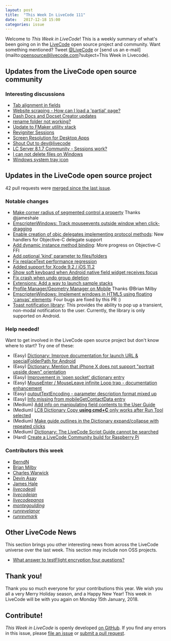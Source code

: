 ```yaml
---
layout: post
title:  "This Week In LiveCode 111"
date:   2017-12-18 15:00
categories: issue
---
```


Welcome to *This Week in LiveCode*!  This is a weekly summary of what's been
going on in the [LiveCode](https://livecode.com/) open source project and
community.  Want something mentioned?  Tweet
[@LiveCode](https://twitter.com/LiveCode) or
[send us an e-mail](mailto:opensource@livecode.com?subject=This Week in Livecode).

## Updates from the LiveCode open source community

<!---
### News & blog posts
--->


### Interesting discussions

- [Tab alignment in fields](https://www.mail-archive.com/use-livecode@lists.runrev.com/msg91279.html)
- [Website scraping - How can I load a 'partial' page?](https://www.mail-archive.com/use-livecode@lists.runrev.com/msg91293.html)
- [Dash Docs and Docset Creator updates](https://www.mail-archive.com/use-livecode@lists.runrev.com/msg91306.html)
- [rename folder not working?](https://www.mail-archive.com/use-livecode@lists.runrev.com/msg91307.html)
- [Update to FMaker utility stack](https://www.mail-archive.com/use-livecode@lists.runrev.com/msg91314.html)
- [Revigniter Sessions](https://www.mail-archive.com/use-livecode@lists.runrev.com/msg91326.html)
- [Screen Resolution for Desktop Apps](https://www.mail-archive.com/use-livecode@lists.runrev.com/msg91336.html)
- [Shout Out to dev@livecode](https://www.mail-archive.com/use-livecode@lists.runrev.com/msg91351.html)
- [LC Server 8.1.7 Community - Sessions work?](http://forums.livecode.com/viewtopic.php?f=15&p=161401#p161401)
- [I can not delete files on Windows](http://forums.livecode.com/viewtopic.php?f=18&t=30304&p=161515#p161515)
- [Windows system tray icon](http://forums.livecode.com/viewtopic.php?f=18&t=30297&p=161468#p161468)

## Updates in the LiveCode open source project

42 pull requests were [merged since the last issue](https://github.com/search?utf8=✓&q=org%3Alivecode+is%3Apublic+is%3Apr+is%3Amerged+merged%3A2017-12-11..2017-12-17&type=Issues).

<!---
### New LiveCode releases

- [LiveCode 8.1.8](https://downloads.livecode.com/livecode/#8_1_8)
--->


### Notable changes

- [Make corner radius of segmented control a property](https://github.com/livecode/livecode/pull/6204) Thanks @jameshale
- [EmscriptenWindows: Track mouseevents outside window when click-dragging](https://github.com/livecode/livecode/pull/6202) 
- [Enable creation of objc delegates implementing protocol methods](https://github.com/livecode/livecode/pull/6199): New handlers for Objective-C delegate support
- [Add dynamic instance method binding](https://github.com/livecode/livecode/pull/6200): More progress on Objective-C FFI
- [Add optional 'kind' parameter to files/folders](https://github.com/livecode/livecode/pull/6198)
- [Fix replaceText performance regression](https://github.com/livecode/livecode/pull/6197)
- [Added support for Xcode 9.2 / iOS 11.2](https://github.com/livecode/livecode/pull/6193)
- [Show soft keyboard when Android native field widget receives focus](https://github.com/livecode/livecode/pull/6166)
- [Fix crash when undo group deletion](https://github.com/livecode/livecode/pull/6124)
- [Extensions: Add a way to launch sample stacks](https://github.com/livecode/livecode-ide/pull/1825)
- [Profile Manager/Geometry Manager on Mobile](https://github.com/livecode/livecode-ide/pull/1822) Thanks @Brian Milby
- [EmscriptenWindows: Implement windows in HTML5 using floating 'canvas' elements](https://github.com/livecode/livecode/pull/6097): Four bugs are fixed by this PR :)
- [Toast notification library](https://github.com/livecode/livecode/pull/5860): This provides the ability to pop up a transient, non-modal notification to the user. Currently, the library is only supported on Android.

<!---
### Bug of the week

- [Bug 20727 - Can't move objects together with lock moves](http://quality.livecode.com/show_bug.cgi?id=20726)

The reporter attached a simple and helpful sample stack, and provided useful info and a detailed recipe that helped us to test and confirm the problem quickly.
--->


### Help needed!

Want to get involved in the LiveCode open source project but don't know where
to start?  Try one of these:

- (Easy) [Dictionary: Improve documentation for launch URL & specialFolderPath for Android](http://quality.livecode.com/show_bug.cgi?id=20722)
- (Easy) [Dictionary: Mention that iPhone X does not support "portrait upside down" orientation](http://quality.livecode.com/show_bug.cgi?id=20640)
- (Easy) [Improvement in 'open socket' dictionary entry](http://quality.livecode.com/show_bug.cgi?id=19597)
- (Easy) [MouseEnter / MouseLeave infinite Loop trap - documentation enhancement](http://quality.livecode.com/show_bug.cgi?id=20529)
- (Easy) [outputTextEncoding - parameter description format mixed up](http://quality.livecode.com/show_bug.cgi?id=19351)
- (Easy) [Info missing from mobileGetContactData entry](http://quality.livecode.com/show_bug.cgi?id=20359)
- (Medium) [Add info on manipulating field contents to the User Guide](http://quality.livecode.com/show_bug.cgi?id=18990)
- (Medium) [LC8 Dictionary Copy **using cmd+C** only works after Run Tool selected](http://quality.livecode.com/show_bug.cgi?id=17819)
- (Medium) [Make guide outlines in the Dictionary expand/collapse with repeated clicks](http://quality.livecode.com/show_bug.cgi?id=18184)
- (Medium) [Dictionary: The LiveCode Script Guide cannot be searched](http://quality.livecode.com/show_bug.cgi?id=15957)
- (Hard) [Create a LiveCode Community build for Raspberry Pi](http://forums.livecode.com/viewtopic.php?f=76&t=27912)

### Contributors this week

- [BerndN](https://github.com/BerndN)
- [Brian Milby](https://github.com/bwmilby)
- [Charles Warwick](https://github.com/techstrategies)
- [Devin Asay](https://github.com/asayd)
- [James Hale](https://github.com/jameshale)
- *[livecodeali](https://github.com/livecodeali)*
- *[livecodeian](https://github.com/livecodeian)*
- *[livecodepanos](https://github.com/livecodepanos)*
- *[montegoulding](https://github.com/montegoulding)*
- *[runrevelanor](https://github.com/runrevelanor)*
- *[runrevmark](https://github.com/runrevmark)*


## Other LiveCode News

This section brings you other interesting news from across the LiveCode universe over the last week. This section may include non OSS projects.

- [What answer to testFlight encryption four questions?](http://forums.livecode.com/viewtopic.php?f=49&t=30275&p=161378#p161378)


<!---
## Upcoming events

* [7th Dec : SoCal LiveCode Group meetup](http://forums.livecode.com/viewtopic.php?f=50&t=30227)
--->

## Thank you!

Thank you so much everyone for your contributions this year. We wish you all a very Merry Holiday season, and a Happy New Year! This week in LiveCode will be with you again on Monday 15th January, 2018.


## Contribute!

*This Week in LiveCode* is openly developed
[on GitHub](https://github.com/livecode/this-week-in-livecode).
If you find any errors in this issue, please
[file an issue](https://github.com/livecode/this-week-in-livecode/issues) or
[submit a pull request](https://github.com/livecode/this-week-in-livecode/pulls).
